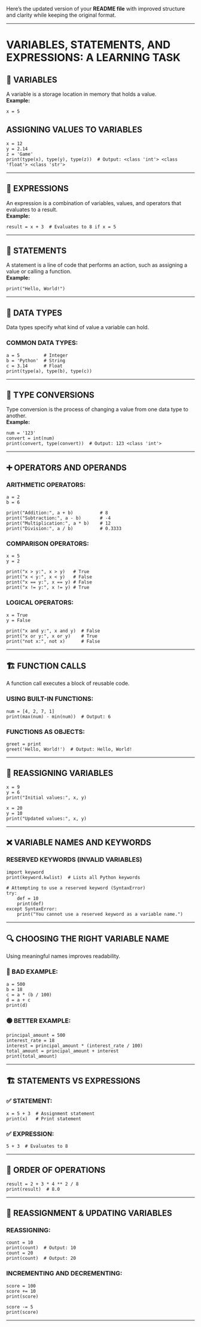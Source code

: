 Here’s the updated version of your **README file** with improved structure and clarity while keeping the original format.  

---

# **VARIABLES, STATEMENTS, AND EXPRESSIONS: A LEARNING TASK**

## **📝 VARIABLES**  
A variable is a storage location in memory that holds a value.  
**Example:**  
```
x = 5
```

## **ASSIGNING VALUES TO VARIABLES**  
```
x = 12
y = 2.14
z = 'Game'
print(type(x), type(y), type(z))  # Output: <class 'int'> <class 'float'> <class 'str'>
```

---

## **🧮 EXPRESSIONS**  
An expression is a combination of variables, values, and operators that evaluates to a result.  
**Example:**  
```
result = x + 3  # Evaluates to 8 if x = 5
```

---

## **📢 STATEMENTS**  
A statement is a line of code that performs an action, such as assigning a value or calling a function.  
**Example:**  
```
print("Hello, World!")
```

---

## **🔢 DATA TYPES**  
Data types specify what kind of value a variable can hold.  

### **COMMON DATA TYPES:**  
```
a = 5         # Integer
b = 'Python'  # String
c = 3.14      # Float
print(type(a), type(b), type(c))
```

---

## **🔄 TYPE CONVERSIONS**  
Type conversion is the process of changing a value from one data type to another.  
**Example:**  
```
num = '123'
convert = int(num)
print(convert, type(convert))  # Output: 123 <class 'int'>
```

---

## **➕ OPERATORS AND OPERANDS**  

### **ARITHMETIC OPERATORS:**  
```
a = 2
b = 6

print("Addition:", a + b)          # 8
print("Subtraction:", a - b)       # -4
print("Multiplication:", a * b)    # 12
print("Division:", a / b)          # 0.3333
```

### **COMPARISON OPERATORS:**  
```
x = 5
y = 2

print("x > y:", x > y)   # True
print("x < y:", x < y)   # False
print("x == y:", x == y) # False
print("x != y:", x != y) # True
```

### **LOGICAL OPERATORS:**  
```
x = True  
y = False

print("x and y:", x and y)  # False
print("x or y:", x or y)    # True
print("not x:", not x)      # False
```

---

## **🏗 FUNCTION CALLS**  
A function call executes a block of reusable code.

### **USING BUILT-IN FUNCTIONS:**  
```
num = [4, 2, 7, 1]
print(max(num) - min(num))  # Output: 6
```

### **FUNCTIONS AS OBJECTS:**  
```
greet = print
greet('Hello, World!')  # Output: Hello, World!
```

---

## **🔄 REASSIGNING VARIABLES**  
```
x = 9
y = 6
print("Initial values:", x, y)

x = 20
y = 10
print("Updated values:", x, y)
```

---

## **❌ VARIABLE NAMES AND KEYWORDS**  

### **RESERVED KEYWORDS (INVALID VARIABLES)**  
```
import keyword
print(keyword.kwlist)  # Lists all Python keywords

# Attempting to use a reserved keyword (SyntaxError)
try:
    def = 10  
    print(def)
except SyntaxError:
    print("You cannot use a reserved keyword as a variable name.")
```

---

## **🔍 CHOOSING THE RIGHT VARIABLE NAME**  
Using meaningful names improves readability.

### **🔴 BAD EXAMPLE:**  
```
a = 500  
b = 18  
c = a * (b / 100)  
d = a + c  
print(d)  
```

### **🟢 BETTER EXAMPLE:**  
```
principal_amount = 500  
interest_rate = 18  
interest = principal_amount * (interest_rate / 100)  
total_amount = principal_amount + interest  
print(total_amount)  
```

---

## **🏗 STATEMENTS VS EXPRESSIONS**  

### **✅ STATEMENT:**  
```
x = 5 + 3  # Assignment statement
print(x)   # Print statement
```

### **✅ EXPRESSION:**  
```
5 + 3  # Evaluates to 8
```

---

## **🔢 ORDER OF OPERATIONS**  
```
result = 2 + 3 * 4 ** 2 / 8
print(result)  # 8.0
```

---

## **🔁 REASSIGNMENT & UPDATING VARIABLES**  

### **REASSIGNING:**  
```
count = 10
print(count)  # Output: 10
count = 20
print(count)  # Output: 20
```

### **INCREMENTING AND DECREMENTING:**  
```
score = 100
score += 10
print(score)

score -= 5
print(score)
```

---

